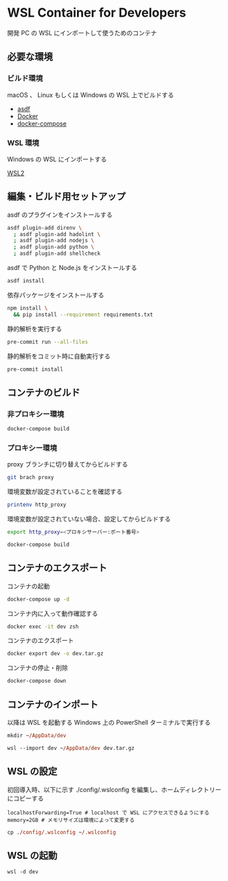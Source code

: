 # WSL Container for Developers

開発 PC の WSL にインポートして使うためのコンテナ

## 必要な環境

### ビルド環境

macOS 、 Linux もしくは Windows の WSL 上でビルドする

- [asdf]
- [Docker]
- [docker-compose]

### WSL 環境

Windows の WSL にインポートする

[WSL2]

## 編集・ビルド用セットアップ

asdf のプラグインをインストールする

```bash
asdf plugin-add direnv \
  ; asdf plugin-add hadolint \
  ; asdf plugin-add nodejs \
  ; asdf plugin-add python \
  ; asdf plugin-add shellcheck
```

asdf で Python と Node.js をインストールする

```bash
asdf install
```

依存パッケージをインストールする

```bash
npm install \
  && pip install --requirement requirements.txt
```

静的解析を実行する

```bash
pre-commit run --all-files
```

静的解析をコミット時に自動実行する

```bash
pre-commit install
```

## コンテナのビルド

### 非プロキシー環境

```bash
docker-compose build
```

### プロキシー環境

proxy ブランチに切り替えてからビルドする

```bash
git brach proxy
```

環境変数が設定されていることを確認する

```bash
printenv http_proxy
```

環境変数が設定されていない場合、設定してからビルドする

```bash
export http_proxy=<プロキシサーバー:ポート番号>
```

```bash
docker-compose build
```

## コンテナのエクスポート

コンテナの起動

```bash
docker-compose up -d
```

コンテナ内に入って動作確認する

```bash
docker exec -it dev zsh
```

コンテナのエクスポート

```bash
docker export dev -o dev.tar.gz
```

コンテナの停止・削除

```bash
docker-compose down
```

## コンテナのインポート

以降は WSL を起動する Windows 上の PowerShell ターミナルで実行する

```ps
mkdir ~/AppData/dev
```

```ps
wsl --import dev ~/AppData/dev dev.tar.gz
```

## WSL の設定

初回導入時、以下に示す ./config/.wslconfig を編集し、ホームディレクトリーにコピーする

```text
localhostForwarding=True # localhost で WSL にアクセスできるようにする
memory=2GB # メモリサイズは環境によって変更する
```

```ps
cp ./config/.wslconfig ~/.wslconfig
```

## WSL の起動

```ps
wsl -d dev
```

[asdf]: https://github.com/asdf-vm/asdf
[docker]: https://www.docker.com/
[docker-compose]: https://docs.docker.jp/compose/toc.html
[wsl2]: https://docs.microsoft.com/ja-jp/windows/wsl/install
